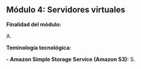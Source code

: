## Módulo 4: Servidores virtuales

**Finalidad del módulo:** 

A.

**Teminología tecnológica:**

**- Amazon Simple Storage Service (Amazon S3):** S.
